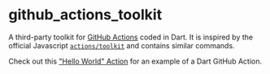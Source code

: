 # github_actions_toolkit

A third-party toolkit for [GitHub Actions](https://help.github.com/en/actions) coded in Dart. It is inspired by the official Javascript [`actions/toolkit`](https://github.com/actions/toolkit/) and contains similar commands.

Check out this ["Hello World" Action](https://github.com/axel-op/hello-world-dart-action) for an example of a Dart GitHub Action.
